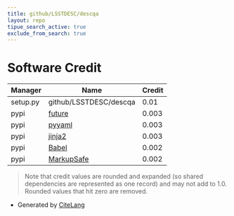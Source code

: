 ```yaml
---
title: github/LSSTDESC/descqa
layout: repo
tipue_search_active: true
exclude_from_search: true
---
```

# Software Credit

|Manager|Name|Credit|
|-------|----|------|
|setup.py|github/LSSTDESC/descqa|0.01|
|pypi|[future](https://python-future.org)|0.003|
|pypi|[pyyaml](https://pyyaml.org/)|0.003|
|pypi|[jinja2](https://palletsprojects.com/p/jinja/)|0.003|
|pypi|[Babel](http://babel.pocoo.org/)|0.002|
|pypi|[MarkupSafe](https://palletsprojects.com/p/markupsafe/)|0.002|


> Note that credit values are rounded and expanded (so shared dependencies are represented as one record) and may not add to 1.0. Rounded values that hit zero are removed.


- Generated by [CiteLang](https://github.com/vsoch/citelang)

